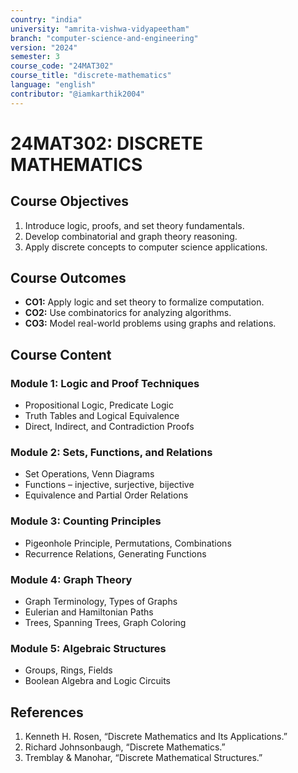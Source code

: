 ```yaml
---
country: "india"
university: "amrita-vishwa-vidyapeetham"
branch: "computer-science-and-engineering"
version: "2024"
semester: 3
course_code: "24MAT302"
course_title: "discrete-mathematics"
language: "english"
contributor: "@iamkarthik2004"
---
```


# 24MAT302: DISCRETE MATHEMATICS

## Course Objectives
1. Introduce logic, proofs, and set theory fundamentals.  
2. Develop combinatorial and graph theory reasoning.  
3. Apply discrete concepts to computer science applications.

## Course Outcomes
* **CO1:** Apply logic and set theory to formalize computation.  
* **CO2:** Use combinatorics for analyzing algorithms.  
* **CO3:** Model real-world problems using graphs and relations.  

## Course Content

### Module 1: Logic and Proof Techniques
* Propositional Logic, Predicate Logic  
* Truth Tables and Logical Equivalence  
* Direct, Indirect, and Contradiction Proofs  

### Module 2: Sets, Functions, and Relations
* Set Operations, Venn Diagrams  
* Functions – injective, surjective, bijective  
* Equivalence and Partial Order Relations  

### Module 3: Counting Principles
* Pigeonhole Principle, Permutations, Combinations  
* Recurrence Relations, Generating Functions  

### Module 4: Graph Theory
* Graph Terminology, Types of Graphs  
* Eulerian and Hamiltonian Paths  
* Trees, Spanning Trees, Graph Coloring  

### Module 5: Algebraic Structures
* Groups, Rings, Fields  
* Boolean Algebra and Logic Circuits  

## References
1. Kenneth H. Rosen, “Discrete Mathematics and Its Applications.”  
2. Richard Johnsonbaugh, “Discrete Mathematics.”  
3. Tremblay & Manohar, “Discrete Mathematical Structures.”  
